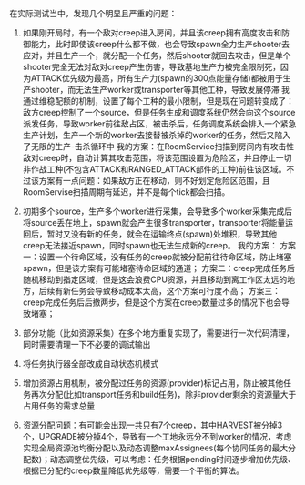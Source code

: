 在实际测试当中，发现几个明显且严重的问题：
1. 如果刚开局时，有一个敌对creep进入房间，并且该creep拥有高度攻击和防御能力，此时即使该creep什么都不做，也会导致spawn全力生产shooter去应对，并且生产一个，就分配一个任务，然后shooter就回去攻击，但是单个shooter完全无法对敌对creep产生伤害，导致基地生产力被完全限制死，因为ATTACK优先级为最高，所有生产力(spawn的300点能量存储)都被用于生产shooter，而无法生产worker或transporter等其他工种，导致发展停滞
我通过维稳配额的机制，设置了每个工种的最小限制，但是现在问题转变成了：敌方creep控制了一个source，但是任务生成和调度系统仍然会向这个source派发任务，导致worker前往敌占区，被击杀后，任务调度系统会排入一个紧急生产计划，生产一个新的worker去接替被杀掉的worker的任务，然后又陷入了无限的生产-击杀循环中
我的方案：在RoomService扫描到房间内有攻击性敌对creep时，自动计算其攻击范围，将该范围设置为危险区，并且停止一切非作战工种(不包含ATTACK和RANGED_ATTACK部件的工种)前往该区域。不过该方案有一点问题：如果敌方正在移动，则不好划定危险区范围，且RoomServise扫描周期有延迟，并不是每个tick都会扫描。

2. 初期多个source，生产多个worker进行采集，会导致多个worker采集完成后将source丢在地上，spawn就会产生很多transporter，transporter将能量运回后，暂时又没有新的任务，就会在运输终点(spawn)处堆积，导致其他creep无法接近spawn，同时spawn也无法生成新的creep。
我的方案：
方案一：设置一个待命区域，没有任务的creep就被分配前往待命区域，防止堵塞spawn，但是该方案有可能堵塞待命区域的通道；
方案二：creep完成任务后随机移动到指定区域，但是这会浪费CPU资源，并且移动到离工作区太远的地方，后续有新任务会导致移动成本太高，这个方案可行度不高；
方案三：creep完成任务后后撤两步，但是这个方案在creep数量过多的情况下也会导致堵塞；

3. 部分功能（比如资源采集）在多个地方重复实现了，需要进行一次代码清理，同时需要清理一下不必要的调试输出

4. 将任务执行器全部改成自动状态机模式

5. 增加资源占用机制，被分配过任务的资源(provider)标记占用，防止被其他任务再次分配(比如transport任务和build任务)，除非provider剩余的资源量大于占用任务的需求总量

6. 资源分配问题：有可能会出现一共只有7个creep，其中HARVEST被分掉3个，UPGRADE被分掉4个，导致有一个工地永远分不到worker的情况，考虑实现全局资源池均衡分配以及动态调整maxAssignees(每个协同任务的最大分配数)；动态调整优先级，可以考虑：任务根据pending时间逐步增加优先级、根据已分配的creep数量降低优先级等，需要一个平衡的算法。
